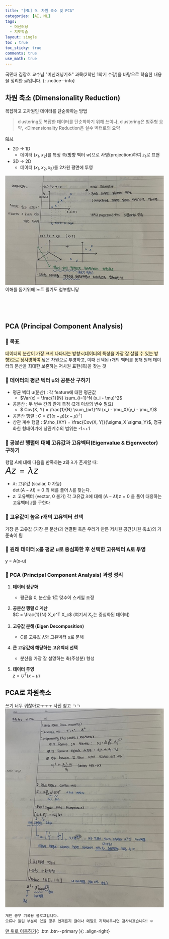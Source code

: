 ```yaml
---
title: "[ML] 9. 차원 축소 및 PCA"
categories: [AI, ML]
tags:
  - 머신러닝
  - 지도학습
layout: single
toc : true
toc_sticky: true
comments: true
use_math: true
---
```


국민대 김장호 교수님 "머신러닝기초" 과목(2학년 1학기 수강)을 바탕으로 학습한 내용을 정리한 글입니다.
{: .notice--info}

## 차원 축소 (Dimensionality Reduction)
복잡하고 고차원인 데이터를 단순화하는 방법
<br>

> clustering도 복잡한 데이터를 단순화하기 위해 쓰이나, clustering은 범주형 요약, <Dimensionality Reduction은 실수 벡터로의 요약

<u> 예시 </u>  
- 2D → 1D
    - 데이터 $(x_1, x_2)$를 특정 축(방향 벡터 $w$)으로 사영(projection)하여 $z_1$로 표현
- 3D → 2D
  - 데이터 $(x_1, x_2, x_3)$를 2차원 평면에 투영
  
![배깅예시](/assets/images/차원축소.png)<br>
이해를 돕기위해 노트 필기도 첨부합니당

<br>
<br>
<br>

## PCA (Principal Component Analysis)
### 🐾 목표
<span style="background-color: #fff3cd">데이터의 분산이 가장 크게 나타나는 방향<(데이터의 특성을 가장 잘 살릴 수 있는 방향)으로 정사영하여 </span> 낮은 차원으로 투영하고, 이때 선택된 r개의 벡터를 통해 원래 데이터의 분산을 최대한 보존하는 저차원 표현(축)을 찾는 것


### 🐾 데이터의 평균 벡터 u와 공분산 구하기
- 평균 벡터 u(분산) : 각 feature에 대한 평균값
  - $Var(x) = \frac{1}{N} \sum_{i=1}^N (x_i - \mu)^2$
- 공분산 : 두 변수 간의 관계 측정 (2개 이상의 변수 필요)
  - $ Cov(X, Y) = \frac{1}{N} \sum_{i=1}^N (x_i - \mu_X)(y_i - \mu_Y)$
- 공분산 행렬 : $C = E[(x - \mu)(x - \mu)^T]$
- 상관 계수 행렬 : $\rho_{XY} = \frac{Cov(X, Y)}{\sigma_X \sigma_Y}$, 정규화한 형태이기에 상관계수의 범위는 -1~+1
  

### 🐾 공분산 행렬에 대해 고유값과 고유벡터(Eigenvalue & Eigenvector) 구하기
행렬 $A$에 대해 다음을 만족하는 $z$와 $\lambda$가 존재할 때: <br>
<span style="font-size:200%">$Az = \lambda z$</span>
- $\lambda$: 고유값 (scalar, 0 가능)  
    $\det(A - \lambda I) = 0$ 의 해를 풀어 $\lambda$를 찾는다.
- $z$: 고유벡터 (vector, 0 불가)
    각 고유값 $\lambda$에 대해 $(A - \lambda I)z = 0$ 을 풀어 대응하는 고유벡터 $z$를 구한다


### 🐾 고유값이 높은 r개의 고유벡터 선택
가장 큰 고유값 (가장 큰 분산)과 연결된 축은 우리가 만든 저차원 공간(차원 축소)의 기준축이 됨

### 🐾 원래 데이터 x를 평균 u로 중심화한 후 선택한 고유벡터 A로 투영
y = A(x-u)

### 🐾 PCA (Principal Component Analysis) 과정 정리
1. **데이터 정규화**  
   - 평균을 0, 분산을 1로 맞추어 스케일 조정  

2. **공분산 행렬 $C$ 계산**  
   $C = \frac{1}{N} X_c^T X_c$
   (여기서 $X_c$는 중심화된 데이터)

3. **고유값 분해 (Eigen Decomposition)**  
   - $C$를 고유값 $\lambda$와 고유벡터 $u$로 분해

4. **큰 고유값에 해당하는 고유벡터 선택**  
   - 분산을 가장 잘 설명하는 축(주성분) 형성

5. **데이터 투영**  
   $z = U^T (x - \mu)$


## PCA로 차원축소
쓰기 너무 귀찮아효ㅜㅜㅜ
사진 참고 ㄱㄱ
![pca](/assets/images/pca.png) 
<br>

    개인 공부 기록용 블로그입니다.
    오류나 틀린 부분이 있을 경우 언제든지 글이나 메일로 지적해주시면 감사하겠습니다! ☺

[맨 위로 이동하기](#){: .btn .btn--primary }{: .align-right}
